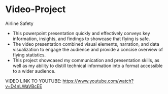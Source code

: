 # Video-Project
Airline Safety
- This powerpoint presentation quickly and effectively conveys key information, insights, and findings to showcase that flying is safe.
- The video presentation combined visual elements, narration, and data visualization to engage the audience and provide a concise overview of flying statistics.
- This project showcased my communication and presentation skills, as well as my ability to distill technical information into a format accessible to a wider audience.

VIDEO LINK TO YOUTUBE:
https://www.youtube.com/watch?v=D4nLWaVBcEE
